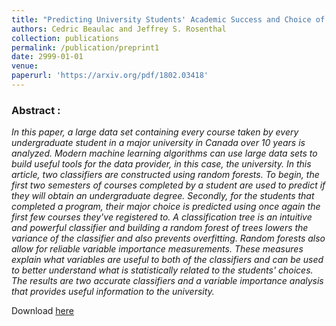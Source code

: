 ```yaml
---
title: "Predicting University Students' Academic Success and Choice of Major using Random Forests"
authors: Cedric Beaulac and Jeffrey S. Rosenthal
collection: publications
permalink: /publication/preprint1
date: 2999-01-01
venue: 
paperurl: 'https://arxiv.org/pdf/1802.03418'
---
```


### Abstract :

*In this paper, a large data set containing every course taken by every undergraduate student in a major university in Canada over 10 years is analyzed. Modern machine learning algorithms can use large data sets to build useful tools for the data provider, in this case, the university. In this article, two classifiers are constructed using random forests. To begin, the first two semesters of courses completed by a student are used to predict if they will obtain an undergraduate degree. Secondly, for the students that completed a program, their major choice is predicted using once again the first few courses they've registered to. A classification tree is an intuitive and powerful classifier and building a random forest of trees lowers the variance of the classifier and also prevents overfitting. Random forests also allow for reliable variable importance measurements. These measures explain what variables are useful to both of the classifiers and can be used to better understand what is statistically related to the students' choices. The results are two accurate classifiers and a variable importance analysis that provides useful information to the university.*

Download [here](https://arxiv.org/pdf/1802.03418)

